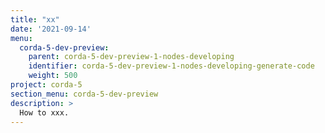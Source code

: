 ```yaml
---
title: "xx"
date: '2021-09-14'
menu:
  corda-5-dev-preview:
    parent: corda-5-dev-preview-1-nodes-developing
    identifier: corda-5-dev-preview-1-nodes-developing-generate-code
    weight: 500
project: corda-5
section_menu: corda-5-dev-preview
description: >
  How to xxx.
---
```

